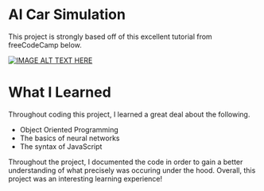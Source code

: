 # AI Car Simulation
This project is strongly based off of this excellent tutorial from freeCodeCamp below.

[![IMAGE ALT TEXT HERE](https://youtu.be/Rs_rAxEsAvI?si=WKfGvDjA4jfWzltF/1.jpg)](https://youtu.be/Rs_rAxEsAvI?si=WKfGvDjA4jfWzltF)

# What I Learned
Throughout coding this project, I learned a great deal about the following.
* Object Oriented Programming
* The basics of neural networks
* The syntax of JavaScript

Throughout the project, I documented the code in order to gain a better understanding of what precisely was occuring under the hood. Overall, this project was an interesting learning experience!
